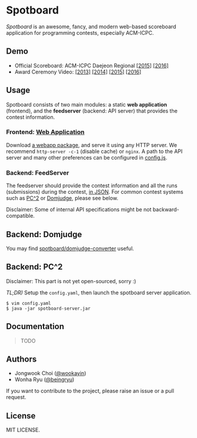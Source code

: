 Spotboard
=========

*Spotboard* is an awesome, fancy, and modern web-based scoreboard application for programming contests, especially ACM-ICPC.

Demo
----

* Official Scoreboard:
    ACM-ICPC Daejeon Regional
    [[2015]](http://icpckorea.org/2015/REGIONAL/scoreboard.html)
    [[2016]](http://icpckorea.org/2016/REGIONAL/scoreboard.html)
* Award Ceremony Video:
    [[2013]](https://youtu.be/ZXYwvFinZEk?t=1215)
    [[2014]](https://youtu.be/UVAnGe35PY4)
    [[2015]](https://youtu.be/kF5RR2TXgkk?t=287)
    [[2016]](https://www.facebook.com/icpckorea/videos/1249185941806137/)

Usage
-----

Spotboard consists of two main modules: a static **web application** (frontend),
and the **feedserver** (backend: API server) that provides the contest information.

### Frontend: [Web Application][src-webapp]

Download [a webapp package](https://github.com/spotboard/spotboard/releases), and serve it using any HTTP server.
We recommend `http-server -c-1` (disable cache) or `nginx`.
A path to the API server and many other preferences can be configured in [config.js][config_sample].

### Backend: FeedServer

The feedserver should provide the contest information and all the runs (submissions) during the contest,
[in JSON][json_sample].
For common contest systems such as [PC^2] or [Domjudge], please see below.

Disclaimer: Some of internal API specifications might be not backward-compatible.

Backend: Domjudge
-----------------

You may find [spotboard/domjudge-converter] useful.

[spotboard/domjudge-converter]: https://github.com/spotboard/domjudge-converter


Backend: PC^2
-------------

Disclaimer: This part is not yet open-sourced, sorry :)

*TL;DR)* Setup the `config.yaml`, then launch the spotboard server application.

```
$ vim config.yaml
$ java -jar spotboard-server.jar
```

<!--
- The web application can be hosted using commonly-used web servers such as Nginx and Apache,
  or using the embedded web server provided. See the [detailed documentation](docs/webapp.md).
- The feedserver should provide the contest information and all the runs (submissions) during the contest.
  It is shipped with *off-the-shelf* bridges to other programming contest systems such as PC^2.
  See the [detailed documentation](docs/feedserver.md).
-->

[PC^2]: https://pc2.ecs.csus.edu/
[Domjudge]: https://www.domjudge.org/

[src-webapp]: https://github.com/spotboard/spotboard/tree/master/webapp
[config_sample]: https://github.com/spotboard/spotboard/blob/master/webapp/src/config.js
[json_sample]: https://github.com/spotboard/spotboard/tree/master/webapp/src/sample


Documentation
-------------

> TODO

Authors
-------

- Jongwook Choi ([@wookayin][gh-wookayin])
- Wonha Ryu ([@beingryu][gh-beingryu])

If you want to contribute to the project, please raise an issue or a pull request.

[gh-wookayin]: https://github.com/wookayin
[gh-beingryu]: https://github.com/beingryu


License
-------

MIT LICENSE.
